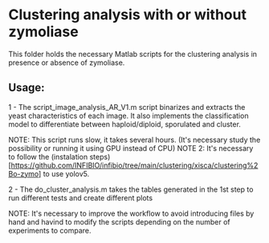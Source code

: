 # Clustering analysis with or without zymoliase

This folder holds the necessary Matlab scripts for the clustering analysis in presence or absence of zymoliase.

## Usage:

1 - The script_image_analysis_AR_V1.m script binarizes and extracts the yeast characteristics of each image. It also implements the classification model to differentiate between haploid/diploid, sporulated and cluster.

NOTE: This script runs slow, it takes several hours. (It's necessary study the possibility or running it using GPU instead of CPU)
NOTE 2: It's necessary to follow the (instalation steps)[https://github.com/INFIBIO/infibio/tree/main/clustering/xisca/clustering%2Bo-zymo] to use yolov5.

2 - The do_cluster_analysis.m takes the tables generated in the 1st step to run different tests and create different plots 

NOTE: It's necessary to improve the workflow to avoid introducing files by hand and havind to modify the scripts depending on the number of experiments to compare.

